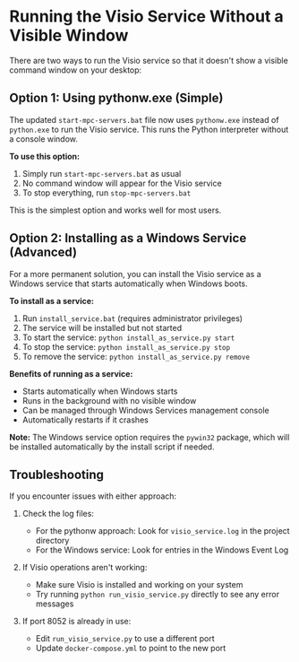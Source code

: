 # Running the Visio Service Without a Visible Window

There are two ways to run the Visio service so that it doesn't show a visible command window on your desktop:

## Option 1: Using pythonw.exe (Simple)

The updated `start-mpc-servers.bat` file now uses `pythonw.exe` instead of `python.exe` to run the Visio service. This runs the Python interpreter without a console window.

**To use this option:**
1. Simply run `start-mpc-servers.bat` as usual
2. No command window will appear for the Visio service
3. To stop everything, run `stop-mpc-servers.bat`

This is the simplest option and works well for most users.

## Option 2: Installing as a Windows Service (Advanced)

For a more permanent solution, you can install the Visio service as a Windows service that starts automatically when Windows boots.

**To install as a service:**
1. Run `install_service.bat` (requires administrator privileges)
2. The service will be installed but not started
3. To start the service: `python install_as_service.py start`
4. To stop the service: `python install_as_service.py stop`
5. To remove the service: `python install_as_service.py remove`

**Benefits of running as a service:**
- Starts automatically when Windows starts
- Runs in the background with no visible window
- Can be managed through Windows Services management console
- Automatically restarts if it crashes

**Note:** The Windows service option requires the `pywin32` package, which will be installed automatically by the install script if needed.

## Troubleshooting

If you encounter issues with either approach:

1. Check the log files:
   - For the pythonw approach: Look for `visio_service.log` in the project directory
   - For the Windows service: Look for entries in the Windows Event Log

2. If Visio operations aren't working:
   - Make sure Visio is installed and working on your system
   - Try running `python run_visio_service.py` directly to see any error messages

3. If port 8052 is already in use:
   - Edit `run_visio_service.py` to use a different port
   - Update `docker-compose.yml` to point to the new port 